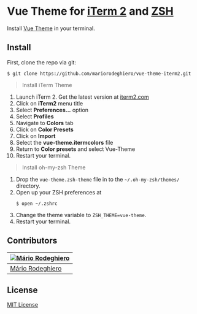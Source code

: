 # Vue Theme for [iTerm 2](http://iterm2.com) and [ZSH](https://ohmyz.sh)

Install [Vue Theme](https://mariorodeghiero.com/vue-theme/) in your terminal.

## Install

First, clone the repo via git:

```
$ git clone https://github.com/mariorodeghiero/vue-theme-iterm2.git
```

> Install iTerm Theme

1. Launch iTerm 2. Get the latest version at <a href="http://www.iterm2.com">iterm2.com</a>
2. Click on **iTerm2** menu title
3. Select **Preferences...** option
4. Select **Profiles**
5. Navigate to **Colors** tab
6. Click on **Color Presets**
7. Click on **Import**
8. Select the **vue-theme.itermcolors** file
9. Return to **Color presets** and select Vue-Theme
10. Restart your terminal.

> Install oh-my-zsh Theme

1. Drop the `vue-theme.zsh-theme` file in to the `~/.oh-my-zsh/themes/` directory.
2. Open up your ZSH preferences at
   ```
   $ open ~/.zshrc
   ```
3. Change the theme variable to `ZSH_THEME=vue-theme`.
4. Restart your terminal.

## Contributors

| [![Mário Rodeghiero](https://avatars1.githubusercontent.com/u/24671133?s=88&v=4)](https://github.com/mariorodeghiero) |
| --------------------------------------------------------------------------------------------------------------------- |
| [Mário Rodeghiero](https://github.com/mariorodeghiero)                                                                |

## License

[MIT License](./LICENSE)
